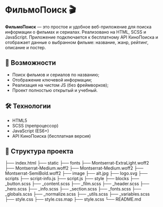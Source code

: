 # ФильмоПоиск 🎬

**ФильмоПоиск** — это простое и удобное веб-приложение для поиска информации о фильмах и сериалах. Реализовано на HTML, SCSS и JavaScript. Приложение подключается к бесплатному API КиноПоиска и отображает данные о выбранном фильме: название, жанр, рейтинг, описание и постер.

## 🚀 Возможности
- Поиск фильмов и сериалов по названию;
- Отображение ключевой информации;
- Реализация на чистом JS (без фреймворков);
- Проект полностью открытый и учебный.

## 🛠 Технологии
- HTML5
- SCSS (препроцессор)
- JavaScript (ES6+)
- API КиноПоиска (бесплатная версия)

## 📁 Структура проекта
├── index.html
├── static
    ├── fonts
        ├── Montserrat-ExtraLight.woff2
        ├── Montserrat-Medium.woff2
        ├── Montserrat-Medium.woff2
        ├── Montserrat-SemiBold.woff2
    ├── image
        ├── alt.jpg
        ├── logo.svg
    ├── scripts
        ├── script-info.js
        ├── script.js
    ├── style
        ├── blocks
            ├── _button.scss
            ├── _content.scss
            ├── _film.scss
            ├── _header.scss
            ├── _hero.scss
            ├── _info.scss
            ├── _section.scss
        ├── _fonts.scss
        ├── _globals.scss
        ├── _normalize.scss
        ├── _utils.scss
        ├── _variables.scss
        ├── style.css
        ├── style.css.map
        ├── style.scss
└── README.md
